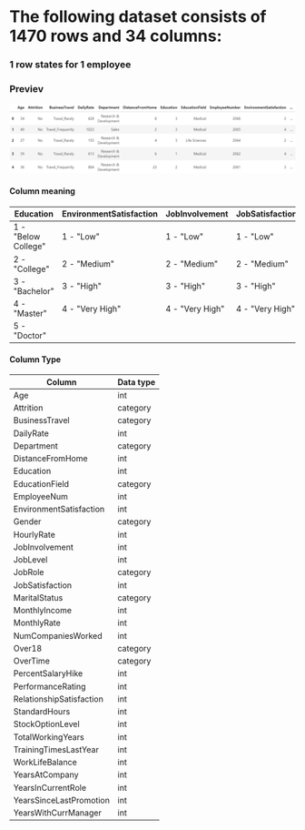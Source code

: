 # The following dataset consists of 1470 rows and 34 columns:

### 1 row states for 1 employee

### Previev

![table previev](data_head.png)

#### Column meaning
| Education           | EnvironmentSatisfaction | JobInvolvement  | JobSatisfaction | PerformanceRating | RelationshipSatisfaction | WorkLifeBalance |
|---------------------|-------------------------|-----------------|-----------------|-------------------|--------------------------|-----------------|
| 1 - "Below College" | 1 - "Low"               | 1 - "Low"       | 1 - "Low"       | 1 - "Low"         | 1 - "Low"                | 1 - "Bad"       |
| 2 - "College"       | 2 - "Medium"            | 2 - "Medium"    | 2 - "Medium"    | 2 - "Good"        | 2 - "Medium"             | 2 - "Good"      |
| 3 - "Bachelor"      | 3 - "High"              | 3 - "High"      | 3 - "High"      | 3 - "Excellent"   | 3 - "High"               | 3 - "Better"    |
| 4 - "Master"        | 4 - "Very High"         | 4 - "Very High" | 4 - "Very High" | 4 - "Outstanding" | 4 - "Very High"          | 4 - "Best"      |
| 5 - "Doctor"        |                         |                 |                 |                   |                          |                 |

#### Column Type
Column | Data type
--- | --- 
Age | int
Attrition | category
BusinessTravel | category
DailyRate | int
Department | category
DistanceFromHome | int 
Education | int 
EducationField | category
EmployeeNum | int
EnvironmentSatisfaction | int 
Gender | category
HourlyRate | int 
JobInvolvement | int 
JobLevel | int 
JobRole | category
JobSatisfaction | int 
MaritalStatus | category 
MonthlyIncome | int 
MonthlyRate | int 
NumCompaniesWorked | int 
Over18 | category
OverTime | category
PercentSalaryHike | int 
PerformanceRating | int 
RelationshipSatisfaction | int 
StandardHours | int 
StockOptionLevel | int 
TotalWorkingYears | int 
TrainingTimesLastYear | int 
WorkLifeBalance | int 
YearsAtCompany | int 
YearsInCurrentRole | int 
YearsSinceLastPromotion | int 
YearsWithCurrManager | int